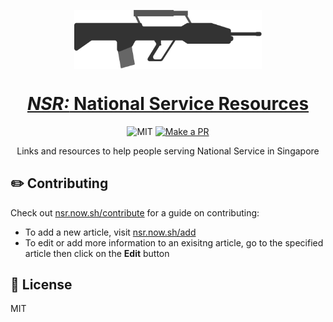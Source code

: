 <p align="center">
  <img align="center" width="300" src="./src/assets/svg/sar21.svg">
</p>

<h1 align="center">
  <a href="https://national-service.now.sh/"><i>NSR:</i> National Service Resources</a>
</h1>


<p align="center">
  <img src="https://img.shields.io/github/license/ninest/NSR?style=flat-square" alt="MIT" />

  <a href="http://makeapullrequest.com">
    <img src="https://img.shields.io/badge/PRs-welcome-brightgreen.svg?style=flat-square" alt="Make a PR">
  </a>
</p>

<p align="center">Links and resources to help people serving National Service in Singapore</p>

## ✏️ Contributing

Check out [nsr.now.sh/contribute](https://national-service.now.sh/contribute) for a guide on contributing:
- To add a new article, visit [nsr.now.sh/add](https://national-service.now.sh/add)
- To edit or add more information to an exisitng article, go to the specified article then click on the **Edit** button

## 📜 License
MIT